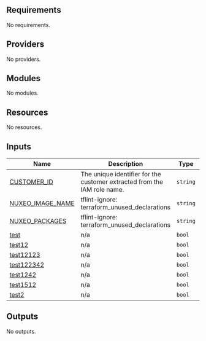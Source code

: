 ## Requirements

No requirements.

## Providers

No providers.

## Modules

No modules.

## Resources

No resources.

## Inputs

| Name | Description | Type | Default | Required |
|------|-------------|------|---------|:--------:|
| <a name="input_CUSTOMER_ID"></a> [CUSTOMER\_ID](#input\_CUSTOMER\_ID) | The unique identifier for the customer extracted from the IAM role name. | `string` | n/a | yes |
| <a name="input_NUXEO_IMAGE_NAME"></a> [NUXEO\_IMAGE\_NAME](#input\_NUXEO\_IMAGE\_NAME) | tflint-ignore: terraform\_unused\_declarations | `string` | `""` | no |
| <a name="input_NUXEO_PACKAGES"></a> [NUXEO\_PACKAGES](#input\_NUXEO\_PACKAGES) | tflint-ignore: terraform\_unused\_declarations | `string` | `""` | no |
| <a name="input_test"></a> [test](#input\_test) | n/a | `bool` | `false` | no |
| <a name="input_test12"></a> [test12](#input\_test12) | n/a | `bool` | `false` | no |
| <a name="input_test12123"></a> [test12123](#input\_test12123) | n/a | `bool` | `false` | no |
| <a name="input_test122342"></a> [test122342](#input\_test122342) | n/a | `bool` | `false` | no |
| <a name="input_test1242"></a> [test1242](#input\_test1242) | n/a | `bool` | `false` | no |
| <a name="input_test1512"></a> [test1512](#input\_test1512) | n/a | `bool` | `false` | no |
| <a name="input_test2"></a> [test2](#input\_test2) | n/a | `bool` | `false` | no |

## Outputs

No outputs.
